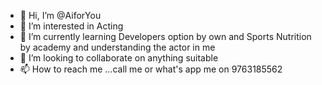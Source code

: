 - 👋 Hi, I’m @AiforYou
- 👀 I’m interested in Acting
- 🌱 I’m currently learning Developers option by own and Sports Nutrition by academy and understanding the actor in me
- 💞️ I’m looking to collaborate on anything suitable
- 📫 How to reach me ...call me or what's app me on 9763185562 

<!---
AiforYou/AiforYou is a ✨ special ✨ repository because its `README.md` (this file) appears on your GitHub profile.
You can click the Preview link to take a look at your changes.
--->
